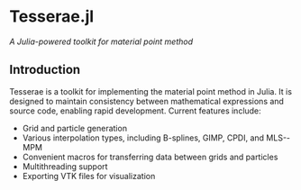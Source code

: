 # Tesserae.jl

*A Julia-powered toolkit for material point method*

## Introduction

Tesserae is a toolkit for implementing the material point method in Julia. It is designed to maintain consistency between mathematical expressions and source code, enabling rapid development. Current features include:

* Grid and particle generation
* Various interpolation types, including B-splines, GIMP, CPDI, and MLS--MPM
* Convenient macros for transferring data between grids and particles
* Multithreading support
* Exporting VTK files for visualization
